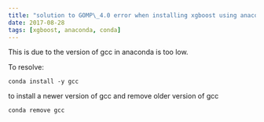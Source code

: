 ```yaml
---
title: "solution to GOMP\_4.0 error when installing xgboost using anaconda"
date: 2017-08-28
tags: [xgboost, anaconda, conda]
---
```


This is due to the version of gcc in anaconda is too low.

To resolve:

```
conda install -y gcc
```

to install a newer version of gcc and remove older version of gcc

```
conda remove gcc
```
